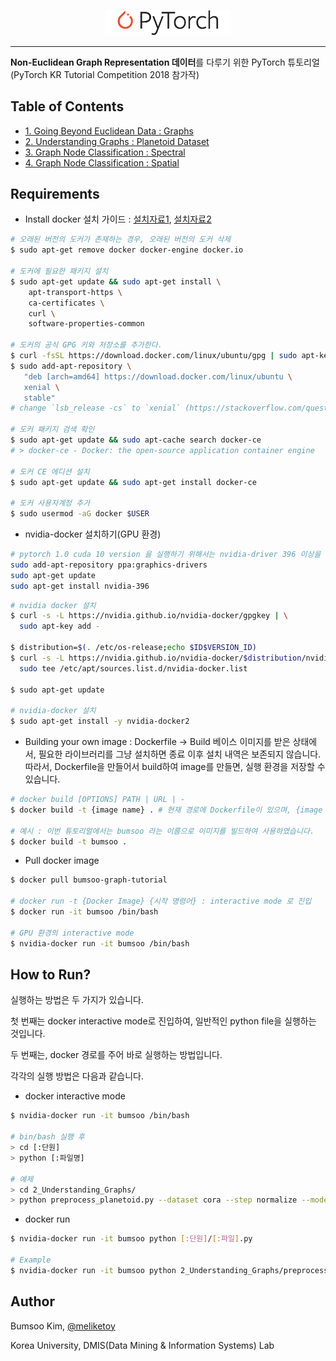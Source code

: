 <p align="center"><img width="40%" src="./imgs/pytorch_logo_2018.svg"></p>

---------------------------------------------------------------------

**Non-Euclidean Graph Representation 데이터**를 다루기 위한 PyTorch 튜토리얼 (PyTorch KR Tutorial Competition 2018 참가작)

## Table of Contents
- [1. Going Beyond Euclidean Data : Graphs](./1_Going_Beyond_Euclidean_Data/)
- [2. Understanding Graphs : Planetoid Dataset](./2_Understanding_Graphs/)
- [3. Graph Node Classification : Spectral](./3_Spectral_Graph_Convolution/)
- [4. Graph Node Classification : Spatial](./4_Spatial_Graph_Convolution/)

## Requirements

- Install docker
설치 가이드 : [설치자료1](https://subicura.com/2017/01/19/docker-guide-for-beginners-2.html), [설치자료2](https://hiseon.me/2018/02/19/install-docker/)

```bash
# 오래된 버전의 도커가 존재하는 경우, 오래된 버전의 도커 삭제
$ sudo apt-get remove docker docker-engine docker.io

# 도커에 필요한 패키지 설치
$ sudo apt-get update && sudo apt-get install \
    apt-transport-https \
    ca-certificates \
    curl \
    software-properties-common

# 도커의 공식 GPG 키와 저장소를 추가한다.
$ curl -fsSL https://download.docker.com/linux/ubuntu/gpg | sudo apt-key add -
$ sudo add-apt-repository \
   "deb [arch=amd64] https://download.docker.com/linux/ubuntu \
   xenial \
   stable"
# change `lsb_release -cs` to `xenial` (https://stackoverflow.com/questions/41133455/docker-repository-does-not-have-a-release-file-on-running-apt-get-update-on-ubun)

# 도커 패키지 검색 확인
$ sudo apt-get update && sudo apt-cache search docker-ce
# > docker-ce - Docker: the open-source application container engine

# 도커 CE 에디션 설치
$ sudo apt-get update && sudo apt-get install docker-ce

# 도커 사용자계정 추가
$ sudo usermod -aG docker $USER
```

- nvidia-docker 설치하기(GPU 환경)

```bash
# pytorch 1.0 cuda 10 version 을 실행하기 위해서는 nvidia-driver 396 이상을 설치하여야 한다.
sudo add-apt-repository ppa:graphics-drivers
sudo apt-get update
sudo apt-get install nvidia-396
```

```bash
# nvidia docker 설치
$ curl -s -L https://nvidia.github.io/nvidia-docker/gpgkey | \
  sudo apt-key add -

$ distribution=$(. /etc/os-release;echo $ID$VERSION_ID)
$ curl -s -L https://nvidia.github.io/nvidia-docker/$distribution/nvidia-docker.list | \
  sudo tee /etc/apt/sources.list.d/nvidia-docker.list

$ sudo apt-get update

# nvidia-docker 설치
$ sudo apt-get install -y nvidia-docker2
```

- Building your own image : Dockerfile -> Build
베이스 이미지를 받은 상태에서, 필요한 라이브러리를 그냥 설치하면 종료 이후 설치 내역은 보존되지 않습니다.
따라서, Dockerfile을 만들어서 build하여 image를 만들면, 실행 환경을 저장할 수 있습니다.

```bash
# docker build [OPTIONS] PATH | URL | -
$ docker build -t {image name} . # 현재 경로에 Dockerfile이 있으며, {image name} 이름의 Dockerfile을 빌드함.

# 예시 : 이번 튜토리얼에서는 bumsoo 라는 이름으로 이미지를 빌드하여 사용하였습니다.
$ docker build -t bumsoo .
```

- Pull docker image
```bash
$ docker pull bumsoo-graph-tutorial

# docker run -t {Docker Image} {시작 명령어} : interactive mode 로 진입
$ docker run -it bumsoo /bin/bash

# GPU 환경의 interactive mode
$ nvidia-docker run -it bumsoo /bin/bash
```

## How to Run?

실행하는 방법은 두 가지가 있습니다.

첫 번째는 docker interactive mode로 진입하여, 일반적인 python file을 실행하는 것입니다.

두 번째는, docker 경로를 주어 바로 실행하는 방법입니다.

각각의 실행 방법은 다음과 같습니다.

- docker interactive mode
```bash
$ nvidia-docker run -it bumsoo /bin/bash

# bin/bash 실행 후
> cd [:단원]
> python [:파일명]

# 예제
> cd 2_Understanding_Graphs/
> python preprocess_planetoid.py --dataset cora --step normalize --mode pitfall
```

- docker run
```bash
$ nvidia-docker run -it bumsoo python [:단원]/[:파일].py

# Example
$ nvidia-docker run -it bumsoo python 2_Understanding_Graphs/preprocess_planetoid.py --dataset cora --step normalize --mode pitfall
```

## Author
Bumsoo Kim, [@meliketoy](https://github.com/meliketoy)

Korea University, DMIS(Data Mining & Information Systems) Lab
